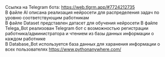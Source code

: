 Ссылка на Telegram бота: https://web.tlgrm.app/#7724212735  
В файле AI описана реализация нейросети для распределения задач по уровню соответствующим работникам    
В файле Dataset представлен датасет для обучения нейроcети
В файле Telega_Bot реализован Telegram бот с возможностью регистрации работника/администратора и чтением из базы данных информации о каждом работнике  
В Database_Bot используется база данных для харанения информации о всех пользователях 
https://www.pythonanywhere.com/
